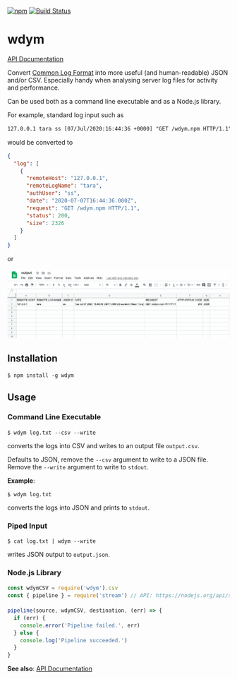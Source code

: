 [![npm](https://img.shields.io/npm/v/wdym)](https://www.npmjs.com/package/wdym)
[![Build Status](https://travis-ci.com/abircb/wdym.svg?token=kBvypWapbvpPYcC9Jrdw&branch=master)](https://travis-ci.com/abircb/wdym)

# wdym

[API Documentation](https://github.com/abircb/wdym/wiki/API-Documentation)

Convert [Common Log Format](https://httpd.apache.org/docs/1.3/logs.html#common) into more useful (and human-readable) JSON and/or CSV. Especially handy when analysing server log files for activity and performance. 

Can be used both as a command line executable and as a Node.js library.

For example, standard log input such as

```txt
127.0.0.1 tara ss [07/Jul/2020:16:44:36 +0000] "GET /wdym.npm HTTP/1.1" 200 2326
```

would be converted to

```json
{
  "log": [
    {
      "remoteHost": "127.0.0.1",
      "remoteLogName": "tara",
      "authUser": "ss",
      "date": "2020-07-07T16:44:36.000Z",
      "request": "GET /wdym.npm HTTP/1.1",
      "status": 200,
      "size": 2326
    }
  ]
}
```

or

![CSV](github-assets/csv.png)

## Installation

```cli
$ npm install -g wdym
```

## Usage

### Command Line Executable

```cli
$ wdym log.txt --csv --write
```
converts the logs into CSV and writes to an output file `output.csv`. 

Defaults to JSON, remove the `--csv` argument to write to a JSON file. Remove the `--write` argument to write to `stdout`. 

__Example__:
```cli
$ wdym log.txt
```
converts the logs into JSON and prints to `stdout`.

### Piped Input

```cli
$ cat log.txt | wdym --write
```

writes JSON output to `output.json`.

### Node.js Library

```js
const wdymCSV = require('wdym').csv
const { pipeline } = require('stream') // API: https://nodejs.org/api/stream.html#stream_stream_pipeline_source_transforms_destination_callback

pipeline(source, wdymCSV, destination, (err) => {
  if (err) {
    console.error('Pipeline failed.', err)
  } else {
    console.log('Pipeline succeeded.')
  }
}
```

**See also**: [API Documentation](https://github.com/abircb/wdym/wiki/API-Documentation)